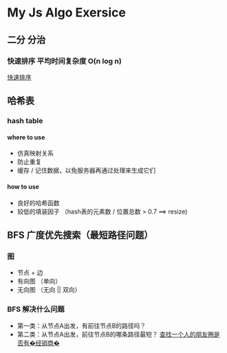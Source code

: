 # My Js Algo Exersice
## 二分 分治
### 快速排序 平均时间复杂度 O(n log n)
[快速排序](quicksort.js)
## 哈希表 
### hash table
#### where to use
+ 仿真映射关系
+ 防止重复
+ 缓存 / 记住数据，以免服务器再通过处理来生成它们
#### how to use
+ 良好的哈希函数
+ 较低的填装因子 （hash表的元素数 / 位置总数 > 0.7  ==> resize)

## BFS 广度优先搜索（最短路径问题）
### 图
+ 节点 + 边
+ 有向图 （单向）
+ 无向图 （无向 || 双向）
### BFS 解决什么问题
+ 第一类：从节点A出发，有前往节点B的路径吗？
+ 第二类：从节点A出发，前往节点B的哪条路径最短？
[查找一个人的朋友圈是否有�经销商�](bfs.js)
